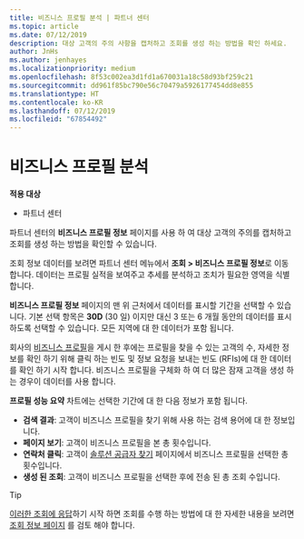 ```yaml
---
title: 비즈니스 프로필 분석 | 파트너 센터
ms.topic: article
ms.date: 07/12/2019
description: 대상 고객의 주의 사항을 캡처하고 조회를 생성 하는 방법을 확인 하세요.
author: JnHs
ms.author: jenhayes
ms.localizationpriority: medium
ms.openlocfilehash: 8f53c002ea3d1fd1a670031a18c58d93bf259c21
ms.sourcegitcommit: dd961f85bc790e56c70479a5926177454dd8e855
ms.translationtype: HT
ms.contentlocale: ko-KR
ms.lasthandoff: 07/12/2019
ms.locfileid: "67854492"
---
```

# <a name="analyze-your-business-profile"></a>비즈니스 프로필 분석
<!-- 
https://go.microsoft.com/fwlink/?linkid=849120
-->

**적용 대상**

- 파트너 센터

파트너 센터의 **비즈니스 프로필 정보** 페이지를 사용 하 여 대상 고객의 주의를 캡처하고 조회를 생성 하는 방법을 확인할 수 있습니다.

조회 정보 데이터를 보려면 파트너 센터 메뉴에서 **조회 > 비즈니스 프로필 정보**로 이동 합니다. 데이터는 프로필 실적을 보여주고 추세를 분석하고 조치가 필요한 영역을 식별합니다.

**비즈니스 프로필 정보** 페이지의 맨 위 근처에서 데이터를 표시할 기간을 선택할 수 있습니다. 기본 선택 항목은 **30D** (30 일) 이지만 대신 3 또는 6 개월 동안의 데이터를 표시 하도록 선택할 수 있습니다. 모든 지역에 대 한 데이터가 포함 됩니다.

회사의 [비즈니스 프로필](create-a-marketing-profile.md)을 게시 한 후에는 프로필을 찾을 수 있는 고객의 수, 자세한 정보를 확인 하기 위해 클릭 하는 빈도 및 정보 요청을 보내는 빈도 (RFIs)에 대 한 데이터를 확인 하기 시작 합니다. 비즈니스 프로필을 구체화 하 여 더 많은 잠재 고객을 생성 하는 경우이 데이터를 사용 합니다.

**프로필 성능 요약** 차트에는 선택한 기간에 대 한 다음 정보가 포함 됩니다.

- **검색 결과**: 고객이 비즈니스 프로필을 찾기 위해 사용 하는 검색 용어에 대 한 정보입니다.
- **페이지 보기**: 고객이 비즈니스 프로필을 본 총 횟수입니다.
- **연락처 클릭**: 고객이 [솔루션 공급자 찾기](https://www.microsoft.com/solution-providers/home) 페이지에서 비즈니스 프로필을 선택한 총 횟수입니다.
- **생성 된 조회**: 고객이 비즈니스 프로필을 선택한 후에 전송 된 총 조회 수입니다.

> [!TIP]
> [이러한 조회에 응답](responding-to-referrals.md)하기 시작 하면 조회를 수행 하는 방법에 대 한 자세한 내용을 보려면 [조회 정보 페이지](referral-insights.md) 를 검토 해야 합니다.
